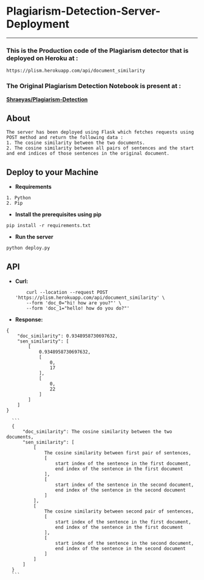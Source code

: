 # Plagiarism-Detection-Server-Deployment

---

### This is the Production code of the Plagiarism detector that is deployed on Heroku at :

```
https://plism.herokuapp.com/api/document_similarity
```

### The Original Plagiarism Detection Notebook is present at :

**[Shraeyas/Plagiarism-Detection](https://github.com/Shraeyas/Plagiarism-Detection)**

## About

```
The server has been deployed using Flask which fetches requests using POST method and return the following data :
1. The cosine similarity between the two documents.
2. The cosine similarity between all pairs of sentences and the start and end indices of those sentences in the original document.
```

## Deploy to your Machine

* **Requirements**
```
1. Python
2. Pip
```

* **Install the prerequisites using pip**
```
pip install -r requirements.txt
```
* **Run the server**
```
python deploy.py
```

## API

*  **Curl:**  
    ```
        curl --location --request POST 'https://plism.herokuapp.com/api/document_similarity' \
        --form 'doc_0="hi! how are you?"' \
        --form 'doc_1="hello! how do you do?"'
    ```

*  **Response:**  
```
{
    "doc_similarity": 0.9348958730697632,
    "sen_similarity": [
        [
            0.9348958730697632,
            [
                0,
                17
            ],
            [
                0,
                22
            ]
        ]
    ]
}
```

      ```  
      {
          "doc_similarity": The cosine similarity between the two documents,
          "sen_similarity": [
              [
                  The cosine similarity between first pair of sentences,
                  [
                      start index of the sentence in the first document,
                      end index of the sentence in the first document
                  ],
                  [
                      start index of the sentence in the second document,
                      end index of the sentence in the second document
                  ]
              ],
              [
                  The cosine similarity between second pair of sentences,
                  [
                      start index of the sentence in the first document,
                      end index of the sentence in the first document
                  ],
                  [
                      start index of the sentence in the second document,
                      end index of the sentence in the second document
                  ]
              ]
          ]
      }
      ```
